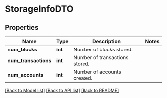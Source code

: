 # StorageInfoDTO

## Properties
Name | Type | Description | Notes
------------ | ------------- | ------------- | -------------
**num_blocks** | **int** | Number of blocks stored. | 
**num_transactions** | **int** | Number of transactions stored. | 
**num_accounts** | **int** | Number of accounts created. | 

[[Back to Model list]](../README.md#documentation-for-models) [[Back to API list]](../README.md#documentation-for-api-endpoints) [[Back to README]](../README.md)


